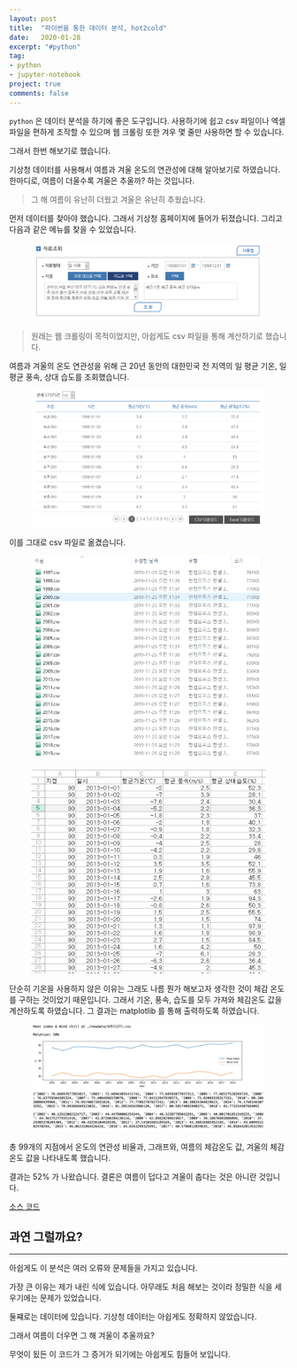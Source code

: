 ```yaml
---
layout: post
title:  "파이썬을 통한 데이터 분석, hot2cold"
date:   2020-01-28
excerpt: "#python"
tag:
- python
- jupyter-notebook
project: true
comments: false
---
```


`python` 은 데이터 분석을 하기에 좋은 도구입니다. 사용하기에 쉽고 csv 파일이나 엑셀 파일을 편하게 조작할 수 있으며 웹 크롤링 또한 겨우 몇 줄만 사용하면 할 수 있습니다.

그래서 한번 해보기로 했습니다.

기상청 데이터를 사용해서 여름과 겨울 온도의 연관성에 대해 알아보기로 하였습니다. 한마디로, 여름이 더울수록 겨울은 추울까? 하는 것입니다.

> 그 해 여름이 유난히 더웠고 겨울은 유난히 추웠습니다.

먼저 데이터를 찾아야 했습니다. 그래서 기상청 홈페이지에 들어가 뒤졌습니다. 그리고 다음과 같은 메뉴를 찾을 수 있었습니다.

<figure>
    <a href="https://raw.githubusercontent.com/woojin-hwang/woojin-hwang.github.io/master/_posts/img/hot2cold/getdata1.PNG"><img src="https://raw.githubusercontent.com/woojin-hwang/woojin-hwang.github.io/master/_posts/img/hot2cold/getdata1.PNG"></a>
</figure>

> 원래는 웹 크롤링이 목적이었지만, 아쉽게도 csv 파일을 통해 계산하기로 했습니다.

여름과 겨울의 온도 연관성을 위해 근 20년 동안의 대한민국 전 지역의 일 평균 기온, 일 평균 풍속, 상대 습도를 조회했습니다.

<figure>
    <a href="https://raw.githubusercontent.com/woojin-hwang/woojin-hwang.github.io/master/_posts/img/hot2cold/getdata2.PNG"><img src="https://raw.githubusercontent.com/woojin-hwang/woojin-hwang.github.io/master/_posts/img/hot2cold/getdata2.PNG"></a>
</figure>

이를 그대로 csv 파일로 옮겼습니다.

<figure>
    <a href="https://raw.githubusercontent.com/woojin-hwang/woojin-hwang.github.io/master/_posts/img/hot2cold/csv1.PNG"><img src="https://raw.githubusercontent.com/woojin-hwang/woojin-hwang.github.io/master/_posts/img/hot2cold/csv1.PNG"></a>
</figure>

<figure>
    <a href="https://raw.githubusercontent.com/woojin-hwang/woojin-hwang.github.io/master/_posts/img/hot2cold/csv2.PNG"><img src="https://raw.githubusercontent.com/woojin-hwang/woojin-hwang.github.io/master/_posts/img/hot2cold/csv2.PNG"></a>
</figure>

단순히 기온을 사용하지 않은 이유는 그래도 나름 뭔가 해보고자 생각한 것이 체감 온도를 구하는 것이었기 때문입니다. 그래서 기온, 풍속, 습도를 모두 가져와 체감온도 값을 계산하도록 하였습니다. 그 결과는 matplotlib 를 통해 출력하도록 하였습니다.

<figure>
    <a href="https://raw.githubusercontent.com/woojin-hwang/woojin-hwang.github.io/master/_posts/img/hot2cold/matplotlib.png"><img src="https://raw.githubusercontent.com/woojin-hwang/woojin-hwang.github.io/master/_posts/img/hot2cold/matplotlib.png"></a>
</figure>

총 99개의 지점에서 온도의 연관성 비율과, 그래프와, 여름의 체감온도 값, 겨울의 체감온도 값을 나타내도록 했습니다.

결과는 52% 가 나왔습니다. 결론은 여름이 덥다고 겨울이 춥다는 것은 아니란 것입니다.

[소스 코드](https://github.com/woojin-hwang/hot2cold)

## 과연 그럴까요?

---

아쉽게도 이 분석은 여러 오류와 문제들을 가지고 있습니다.

가장 큰 이유는 제가 내린 식에 있습니다. 아무래도 처음 해보는 것이라 정밀한 식을 세우기에는 문제가 있었습니다.

둘쨰로는 데이터에 있습니다. 기상청 데이터는 아쉽게도 정확하지 않았습니다.

그래서 여름이 더우면 그 해 겨울이 추울까요?

무엇이 됬든 이 코드가 그 증거가 되기에는 아쉽게도 힘들어 보입니다.
